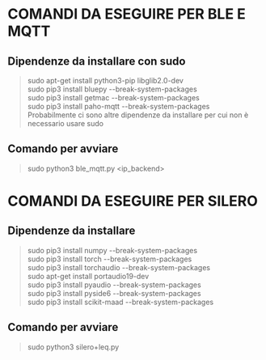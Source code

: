 # COMANDI DA ESEGUIRE PER BLE E MQTT

## Dipendenze da installare con sudo
> sudo apt-get install python3-pip libglib2.0-dev  
> sudo pip3 install bluepy --break-system-packages  
> sudo pip3 install getmac --break-system-packages  
> sudo pip3 install paho-mqtt --break-system-packages     
Probabilmente ci sono altre dipendenze da installare per cui non è necessario usare sudo  

## Comando per avviare
> sudo python3 ble_mqtt.py <ip_backend>


# COMANDI DA ESEGUIRE PER SILERO

## Dipendenze da installare 
> sudo pip3 install numpy --break-system-packages  
> sudo pip3 install torch --break-system-packages  
> sudo pip3 install torchaudio --break-system-packages  
> sudo apt-get install portaudio19-dev  
> sudo pip3 install pyaudio --break-system-packages  
> sudo pip3 install pyside6 --break-system-packages  
> sudo pip3 install scikit-maad --break-system-packages  


## Comando per avviare  
> sudo python3 silero+leq.py